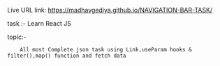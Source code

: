 Live URL link:
https://madhavgediya.github.io/NAVIGATION-BAR-TASK/

task :- Learn React JS

topic:-
        
        All most Complete json task using Link,useParam hooks & filter(),map() function and fetch data

